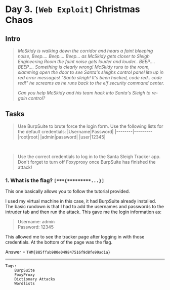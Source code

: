# Day 3. `[Web Exploit]` Christmas Chaos

## Intro
>*McSkidy is walking down the corridor and hears a faint bleeping noise, Beep.... Beep.... Beep... as McSkidy gets closer to Sleigh Engineering Room the faint noise gets louder and louder.. BEEP.... BEEP.... Something is clearly wrong! McSkidy runs to the room, slamming open the door to see Santa's sleighs control panel lite up in red error messages! "Santa sleigh! It's been hacked, code red.. code red!" he screams as he runs back to the elf security command center.*
>
>*Can you help McSkidy and his team hack into Santa's Sleigh to re-gain control?*

## Tasks

>Use BurpSuite to brute force the login form.  Use the following lists for the default credentials:
>|Username|Password|
>|--------|---------
>|root|root|
>|admin|password|
>|user|12345|
<br>

>Use the correct credentials to log in to the Santa Sleigh Tracker app. Don't forget to turn off Foxyproxy once BurpSuite has finished the attack!

### 1. What is the flag? `[***{*********...}]`

This one basically allows you to follow the tutorial provided. 

I used my virtual machine in this case, it had BurpSuite already installed. The basic rundown is that I had to add the usernames and passwords to the intruder tab and then run the attack. This gave me the login information as:
>Username: admin  
>Password: 12345

This allowed me to see the tracker page after logging in with those credentials. At the bottom of the page was the flag.

Answer = `THM{885ffab980e049847516f9d8fe99ad1a}`

---
```
Tags:
    BurpSuite
    FoxyProxy
    Dictionary Attacks
    Wordlists
```